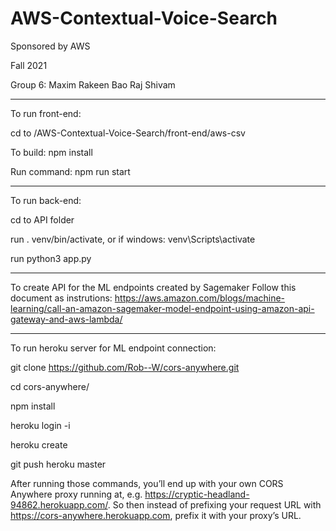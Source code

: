 # AWS-Contextual-Voice-Search
Sponsored by AWS

Fall 2021

Group 6:
Maxim
Rakeen 
Bao
Raj
Shivam

-----------------------------------------------------------------------

To run front-end:

cd to /AWS-Contextual-Voice-Search/front-end/aws-csv

To build: npm install

Run command: npm run start

-----------------------------------------------------------------------

To run back-end:

cd to API folder

run . venv/bin/activate, or if windows: venv\Scripts\activate

run python3 app.py

-----------------------------------------------------------------------

To create API for the ML endpoints created by Sagemaker
Follow this document as instrutions:
https://aws.amazon.com/blogs/machine-learning/call-an-amazon-sagemaker-model-endpoint-using-amazon-api-gateway-and-aws-lambda/

-----------------------------------------------------------------------
To run heroku server for ML endpoint connection:

git clone https://github.com/Rob--W/cors-anywhere.git

cd cors-anywhere/

npm install

heroku login -i

heroku create

git push heroku master

After running those commands, you’ll end up with your own CORS Anywhere proxy running at, e.g. https://cryptic-headland-94862.herokuapp.com/. So then instead of prefixing your request URL with https://cors-anywhere.herokuapp.com, prefix it with your proxy’s URL.



